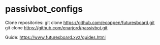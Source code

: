 # passivbot_configs

Clone repositories:
git clone https://github.com/ecoppen/futuresboard.git
git clone https://github.com/enarjord/passivbot.git

Guide:
https://www.futuresboard.xyz/guides.html
